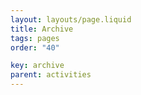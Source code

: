 ```yaml
---
layout: layouts/page.liquid
title: Archive
tags: pages
order: "40"

key: archive
parent: activities
---
```

